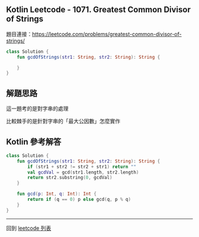 ## Kotlin Leetcode - 1071. Greatest Common Divisor of Strings

題目連接：<https://leetcode.com/problems/greatest-common-divisor-of-strings/>

```kotlin
class Solution {
    fun gcdOfStrings(str1: String, str2: String): String {

    }
}
```

## 解題思路

這一題考的是對字串的處理

比較棘手的是針對字串的「最大公因數」怎麼實作

## Kotlin 參考解答

```kotlin
class Solution {
    fun gcdOfStrings(str1: String, str2: String): String {
        if (str1 + str2 != str2 + str1) return ""
        val gcdVal = gcd(str1.length, str2.length)
        return str2.substring(0, gcdVal)
    }

    fun gcd(p: Int, q: Int): Int {
        return if (q == 0) p else gcd(q, p % q)
    }
}
```

------

回到 [leetcode 列表](index.md)
